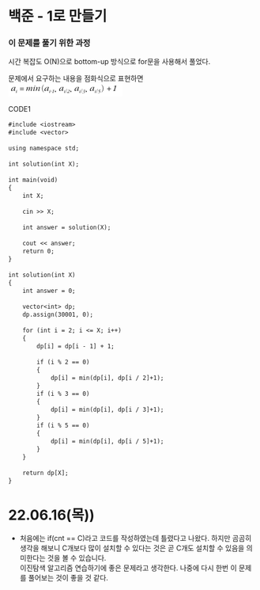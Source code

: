 # 백준 - 1로 만들기

### 이 문제를 풀기 위한 과정
시간 복잡도 O(N)으로 bottom-up 방식으로 for문을 사용해서 풀었다.

문제에서 요구하는 내용을 점화식으로 표현하면
![](https://github.com/gkgkfndudals/TIL/blob/master/Algorithm/img/img_20220619_MakeItOne1.PNG)


CODE1

    #include <iostream>
    #include <vector>

    using namespace std;

    int solution(int X);

    int main(void)
    {
        int X;

        cin >> X;

        int answer = solution(X);

        cout << answer;
        return 0;
    }

    int solution(int X)
    {
        int answer = 0;

        vector<int> dp;
        dp.assign(30001, 0);

        for (int i = 2; i <= X; i++)
        {
            dp[i] = dp[i - 1] + 1;

            if (i % 2 == 0)
            {
                dp[i] = min(dp[i], dp[i / 2]+1);
            }
            if (i % 3 == 0)
            {
                dp[i] = min(dp[i], dp[i / 3]+1);
            }
            if (i % 5 == 0)
            {
                dp[i] = min(dp[i], dp[i / 5]+1);
            }
        }

        return dp[X];
    }
    

# 22.06.16(목))
* 처음에는 if(cnt == C)라고 코드를 작성하였는데 틀렸다고 나왔다. 하지만 곰곰히 생각을 해보니 C개보다 많이 설치할 수 있다는 것은 곧 C개도 설치할 수 있음을 의미한다는 것을 볼 수 있습니다.  
이진탐색 알고리즘 연습하기에 좋은 문제라고 생각한다. 나중에 다시 한번 이 문제를 풀어보는 것이 좋을 것 같다.